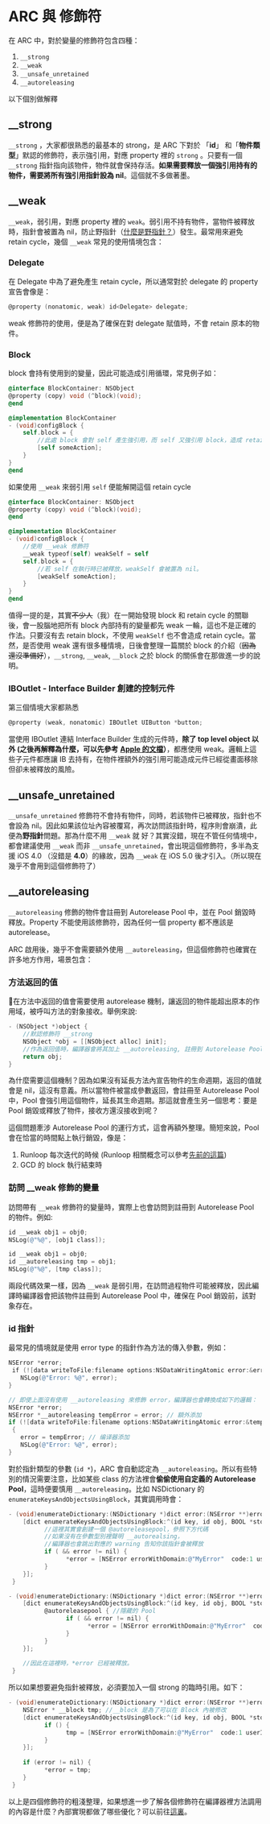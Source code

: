 # ARC 與 修飾符

在 ARC 中，對於變量的修飾符包含四種：

1. `__strong`
2. `__weak`
3. `__unsafe_unretained`
4. `__autoreleasing`

以下個別做解釋

## \_\_strong

`__strong` ，大家都很熟悉的最基本的 strong，是 ARC 下對於 「**id**」 和「**物件類型**」默認的修飾符，表示強引用，對應 property 裡的 `strong` 。只要有一個 `__strong` 指針指向該物件，物件就會保持存活。**如果需要釋放一個強引用持有的物件，需要將所有強引用指針設為 nil**。這個就不多做著墨。

## \_\_weak

`__weak`，弱引用，對應 property 裡的 `weak`。弱引用不持有物件，當物件被釋放時，指針會被置為 nil，防止野指針（[什麼是野指針？](wild-pointer-ye-zhi.md)）發生。最常用來避免 retain cycle，幾個 `__weak` 常見的使用情境包含：

### Delegate

在 Delegate 中為了避免產生 retain cycle，所以通常對於 delegate 的 property 宣告會像是：

```objectivec
@property (nonatomic, weak) id<Delegate> delegate;
```

weak 修飾符的使用，便是為了確保在對 delegate 賦值時，不會 retain 原本的物件。

### Block

block 會持有使用到的變量，因此可能造成引用循環，常見例子如：

```objectivec
@interface BlockContainer: NSObject
@property (copy) void (^block)(void);
@end

@implementation BlockContainer
- (void)configBlock {
    self.block = {
        //此處 block 會對 self 產生強引用，而 self 又強引用 block，造成 retain cycle。
        [self someAction];
    }
}
@end
```

如果使用 `__weak` 來弱引用 `self` 便能解開這個 retain cycle

```objectivec
@interface BlockContainer: NSObject
@property (copy) void (^block)(void);
@end

@implementation BlockContainer
- (void)configBlock {
    //使用 __weak 修飾符
    __weak typeof(self) weakSelf = self
    self.block = {
        //若 self 在執行時已被釋放，weakSelf 會被置為 nil。
        [weakSelf someAction];
    }
}
@end
```

值得一提的是，其實~~不少人~~（我）在一開始發現 block 和 retain cycle 的關聯後，會一股腦地把所有 block 內部持有的變量都先 weak 一輪，這也不是正確的作法。只要沒有去 retain block，不使用 `weakSelf` 也不會造成 retain cycle。當然，是否使用 weak 還有很多種情境，日後會整理一篇關於 block 的介紹（~~因為還沒準備好~~），`__strong`, `__weak`, `__block` 之於 block 的關係會在那做進一步的說明。

### IBOutlet - Interface Builder 創建的控制元件

第三個情境大家都熟悉 

```objectivec
@property (weak, nonatomic) IBOutlet UIButton *button;
```

當使用 IBOutlet 連結 Interface Builder 生成的元件時，**除了 top level object 以外 \(之後再解釋為什麼，可以先參考** [**Apple 的文檔**](https://developer.apple.com/library/archive/documentation/Cocoa/Conceptual/LoadingResources/CocoaNibs/CocoaNibs.html#//apple_ref/doc/uid/10000051i-CH4)**）**，都應使用 weak。邏輯上這些子元件都應讓 IB 去持有，在物件裡額外的強引用可能造成元件已經從畫面移除但卻未被釋放的風險。

## \_\_unsafe\_unretained

`__unsafe_unretained` 修飾符不會持有物件，同時，若該物件已被釋放，指針也不會設為 nil。因此如果該位址內容被覆寫，再次訪問該指針時，程序則會崩潰，此便為**野指針**問題。那為什麼不用 `__weak`  就好？其實沒錯，現在不管任何情境中，都會建議使用 `__weak` 而非 `__unsafe_unretained`，會出現這個修飾符，多半為支援 iOS 4.0 （沒錯是 **4.0**）的緣故，因為 `__weak` 在 iOS 5.0 後才引入。（所以現在幾乎不會用到這個修飾符了）

## \_\_autoreleasing

`__autoreleasing` 修飾的物件會註冊到 Autorelease Pool 中，並在 Pool 銷毀時釋放。Property 不能使用該修飾符，因為任何一個 property 都不應該是 autorelease。

ARC 啟用後，幾乎不會需要額外使用 `__autoreleasing`，但這個修飾符也確實在許多地方作用，場景包含：

### 方法返回的值

在方法中返回的值會需要使用 autorelease 機制，讓返回的物件能超出原本的作用域，被呼叫方法的對象接收。舉例來說:

```objectivec
- (NSObject *)object {
    //默認修飾符 __strong
    NSObject *obj = [[NSObject alloc] init];
    //作為返回值時，編譯器會將其加上 __autoreleasing, 註冊到 Autorelease Pool 中
    return obj;
}
```

為什麼需要這個機制？因為如果沒有延長方法內宣告物件的生命週期，返回的值就會是 nil，這沒有意義。所以當物件被當成參數返回，會註冊至 Autorelease Pool 中，Pool 會強引用這個物件，延長其生命週期。那這就會產生另一個思考：要是 Pool 銷毀或釋放了物件，接收方還沒接收到呢？

這個問題牽涉 Autorelease Pool 的運行方式，這會再額外整理。簡短來說，Pool 會在恰當的時間點上執行銷毀，像是：

1. Runloop 每次迭代的時候 \(Runloop 相關概念可以參考[先前的這篇](https://keithlee4.gitbook.io/runloop/)\)
2. GCD 的 block 執行結束時

### 訪問  \_\_weak 修飾的變量

訪問帶有 `__weak` 修飾符的變量時，實際上也會訪問到註冊到 Autorelease Pool  的物件。例如:

```objectivec
id __weak obj1 = obj0;
NSLog(@"%@", [obj1 class]);

id __weak obj1 = obj0;
id __autoreleasing tmp = obj1;
NSLog(@"%@", [tmp class]);
```

兩段代碼效果一樣，因為 `__weak` 是弱引用，在訪問過程物件可能被釋放，因此編譯時編譯器會把該物件註冊到 Autorelease Pool 中，確保在 Pool 銷毀前，該對象存在。

### id 指針

最常見的情境就是使用 error type 的指針作為方法的傳入參數，例如：

```objectivec
NSError *error; 
￼if (![data writeToFile:filename options:NSDataWritingAtomic error:&error]) { 
　　NSLog(@"Error: %@", error); 
}

// 即使上面沒有使用 __autoreleasing 來修飾 error，編譯器也會轉換成如下的邏輯：
NSError *error; 
NSError *__autoreleasing tempError = error; // 額外添加
if (![data writeToFile:filename options:NSDataWritingAtomic error:&tempError]) 
￼{ 
　　error = tempError; // 编译器添加 
　　NSLog(@"Error: %@", error); 
}
```

對於指針類型的參數 \(`id *`\)，ARC 會自動認定為 `__autoreleasing`。所以有些特別的情況需要注意，比如某些 class 的方法裡會**偷偷使用自定義的 Autorelease Pool**，這時便要慎用 `__autoreleasing`。比如 NSDictionary 的 `enumerateKeysAndObjectsUsingBlock`，其實調用時會：

```objectivec
- (void)enumerateDictionary:(NSDictionary *)dict error:(NSError **)error {
    [dict enumerateKeysAndObjectsUsingBlock:^(id key, id obj, BOOL *stop) {
          //這裡其實會創建一個 @autoreleasepool，參照下方代碼
          //如果沒有在參數型別裡聲明 __autorealsing，
          //編譯器也會跳出對應的 warning 告知你該指針會被釋放
          if ( && error != nil) {
                *error = [NSError errorWithDomain:@"MyError" ￼code:1 userInfo:nil];
          }
    }];
￼}

- (void)enumerateDictionary:(NSDictionary *)dict error:(NSError **)error {
    [dict enumerateKeysAndObjectsUsingBlock:^(id key, id obj, BOOL *stop) {
          @autoreleasepool { //隱藏的 Pool
                if ( && error != nil) {
                      *error = [NSError errorWithDomain:@"MyError" ￼code:1 userInfo:nil];
                }
          }
    }];
    
    //因此在這裡時，*error 已經被釋放。
￼}
```

所以如果想要避免指針被釋放，必須要加入一個 strong 的臨時引用。如下：

```objectivec
- (void)enumerateDictionary:(NSDictionary *)dict error:(NSError **)error {
    NSError * __block tmp; //__block 是為了可以在 Block 內被修改
    [dict enumerateKeysAndObjectsUsingBlock:^(id key, id obj, BOOL *stop) {
          if () {
                tmp = [NSError errorWithDomain:@"MyError" ￼code:1 userInfo:nil];
          }
    }];
    
    if (error != nil) {
          *error = tmp;
    }
￼}
```

以上是四個修飾符的粗淺整理，如果想進一步了解各個修飾符在編譯器裡方法調用的內容是什麼？內部實現都做了哪些優化？可以前往[這裏](jie-xiu-fu-de-bu-mo-dai.md)。

